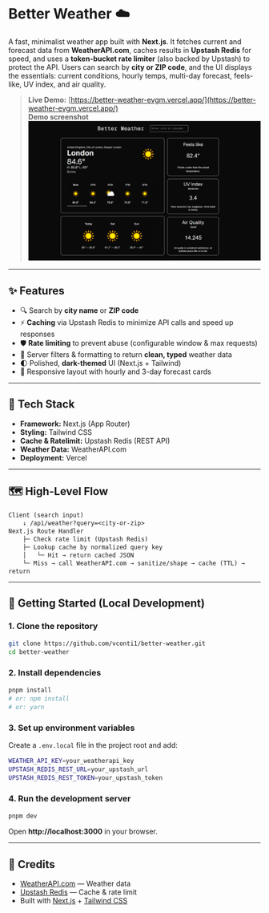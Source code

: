 # Better Weather ☁️

A fast, minimalist weather app built with **Next.js**. It fetches current and forecast data from **WeatherAPI.com**, caches results in **Upstash Redis** for speed, and uses a **token-bucket rate limiter** (also backed by Upstash) to protect the API. Users can search by **city or ZIP code**, and the UI displays the essentials: current conditions, hourly temps, multi-day forecast, feels-like, UV index, and air quality.

> **Live Demo:** [https://better-weather-evgm.vercel.app/](https://better-weather-evgm.vercel.app/)  
> **Demo screenshot**  
> ![Better Weather](public/better-weather-preview.PNG)

---

## ✨ Features

- 🔍 Search by **city name** or **ZIP code**
- ⚡ **Caching** via Upstash Redis to minimize API calls and speed up responses
- 🛡️ **Rate limiting** to prevent abuse (configurable window & max requests)
- 🧹 Server filters & formatting to return **clean, typed** weather data
- 🌓 Polished, **dark-themed** UI (Next.js + Tailwind)
- 📱 Responsive layout with hourly and 3-day forecast cards

---

## 🧰 Tech Stack

- **Framework:** Next.js (App Router)
- **Styling:** Tailwind CSS
- **Cache & Ratelimit:** Upstash Redis (REST API)
- **Weather Data:** WeatherAPI.com
- **Deployment:** Vercel

---

## 🗺️ High-Level Flow

```text
Client (search input)
    ↓ /api/weather?query=<city-or-zip>
Next.js Route Handler
    ├─ Check rate limit (Upstash Redis)
    ├─ Lookup cache by normalized query key
    │   └─ Hit → return cached JSON
    └─ Miss → call WeatherAPI.com → sanitize/shape → cache (TTL) → return
```

---

## 🚀 Getting Started (Local Development)

### 1. Clone the repository

```bash
git clone https://github.com/vconti1/better-weather.git
cd better-weather
```

### 2. Install dependencies
```bash
pnpm install
# or: npm install
# or: yarn
```

### 3. Set up environment variables
Create a `.env.local` file in the project root and add:
```bash
WEATHER_API_KEY=your_weatherapi_key
UPSTASH_REDIS_REST_URL=your_upstash_url
UPSTASH_REDIS_REST_TOKEN=your_upstash_token
```

### 4. Run the development server
```bash
pnpm dev
```
Open **http://localhost:3000** in your browser.

---

## 🙏 Credits

- [WeatherAPI.com](https://www.weatherapi.com) — Weather data  
- [Upstash Redis](https://upstash.com) — Cache & rate limit  
- Built with [Next.js](https://nextjs.org) + [Tailwind CSS](https://tailwindcss.com)
